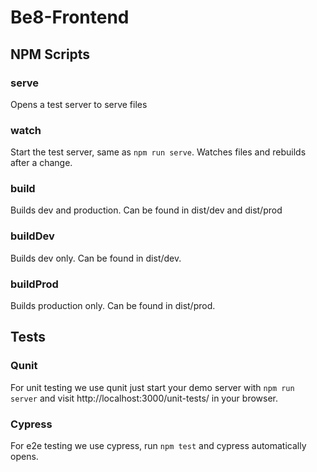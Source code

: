 # Be8-Frontend


## NPM Scripts
### serve

Opens a test server to serve files

### watch 

Start the test server, same as `npm run serve`. Watches files and rebuilds after a change.

### build

Builds dev and production. Can be found in dist/dev and dist/prod 

### buildDev

Builds dev only. Can be found in dist/dev.

### buildProd

Builds production only. Can be found in dist/prod.

## Tests
### Qunit
For unit testing we use qunit just start your demo server with
`npm run server` and visit http://localhost:3000/unit-tests/ in your browser.

### Cypress
For e2e testing we use cypress, run `npm test` and cypress automatically opens.